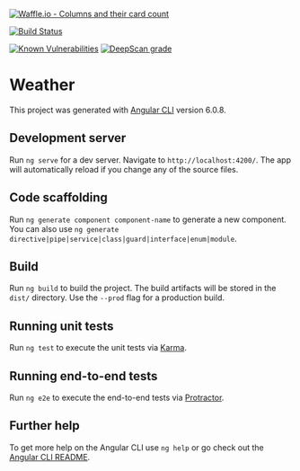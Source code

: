 [![Waffle.io - Columns and their card count](https://badge.waffle.io/ghoul007/weather.svg?columns=all)](https://waffle.io/ghoul007/weather)

[![Build Status](https://travis-ci.com/ghoul007/weather.svg?branch=master)](https://travis-ci.com/ghoul007/weather)

[![Known Vulnerabilities](https://snyk.io/test/github/ghoul007/weather/badge.svg?targetFile=package.json)](https://snyk.io/test/github/ghoul007/weather?targetFile=package.json)
[![DeepScan grade](https://deepscan.io/api/projects/3238/branches/27476/badge/grade.svg)](https://deepscan.io/dashboard#view=project&pid=3238&bid=27476)

# Weather

This project was generated with [Angular CLI](https://github.com/angular/angular-cli) version 6.0.8.

## Development server

Run `ng serve` for a dev server. Navigate to `http://localhost:4200/`. The app will automatically reload if you change any of the source files.

## Code scaffolding

Run `ng generate component component-name` to generate a new component. You can also use `ng generate directive|pipe|service|class|guard|interface|enum|module`.

## Build

Run `ng build` to build the project. The build artifacts will be stored in the `dist/` directory. Use the `--prod` flag for a production build.

## Running unit tests

Run `ng test` to execute the unit tests via [Karma](https://karma-runner.github.io).

## Running end-to-end tests

Run `ng e2e` to execute the end-to-end tests via [Protractor](http://www.protractortest.org/).

## Further help

To get more help on the Angular CLI use `ng help` or go check out the [Angular CLI README](https://github.com/angular/angular-cli/blob/master/README.md).
